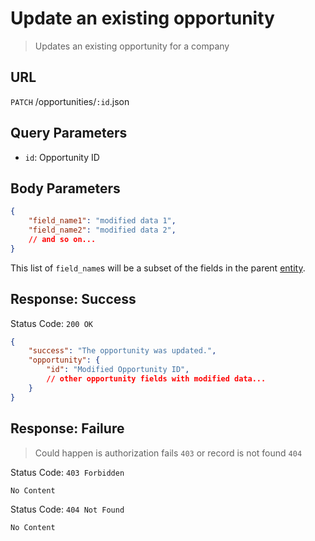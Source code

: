 # Update an existing opportunity
> Updates an existing opportunity for a company

## URL
`PATCH` /opportunities/`:id`.json

## Query Parameters
* `id`: Opportunity ID  

## Body Parameters
```json
{
    "field_name1": "modified data 1",
    "field_name2": "modified data 2",
    // and so on...
}
```
This list of `field_name`s will be a subset of the fields in the parent [entity](./index.md).

## Response: Success
Status Code: `200 OK`
```json
{
    "success": "The opportunity was updated.",
    "opportunity": {
        "id": "Modified Opportunity ID",
        // other opportunity fields with modified data...
    }
}
```

## Response: Failure
> Could happen is authorization fails `403` or record is not found `404`

Status Code: `403 Forbidden`
```
No Content
```

Status Code: `404 Not Found`
```
No Content
```